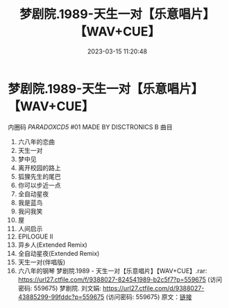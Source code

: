 ﻿---
title: 梦剧院.1989-天生一对【乐意唱片】【WAV+CUE】
date: 2023-03-15 11:20:48
categories: WAV车载音乐、镜像
tags: 华语中文
---
# 梦剧院.1989-天生一对【乐意唱片】【WAV+CUE】

内圈码 *PARADOXCD5* #01 MADE BY
DISCTRONICS B
曲目
01. 六八年的恋曲
02. 天生一对
03. 梦中见
04. 离开校园的路上
05. 狐狸先生的尾巴
06. 你可以步近一点
07. 全自动星夜
08. 我是蓝鸟
09. 我问我笑
10. 屋
11. 人间启示
12. EPILOGUE II
13. 异乡人(Extended Remix)
14. 全自动星夜(Extended Remix)
15. 天生一对(伴唱版)
16. 六八年的钢琴
梦剧院.1989 - 天生一对【乐意唱片】【WAV+CUE】.rar: https://url27.ctfile.com/f/9388027-824541989-b2c5f7?p=559675
(访问密码: 559675)
梦剧院. 刘文娟: https://url27.ctfile.com/d/9388027-43885299-99fddc?p=559675
(访问密码: 559675)
原文：[链接](https://blog.sina.com.cn/s/blog_1647c7e7601031102.html)